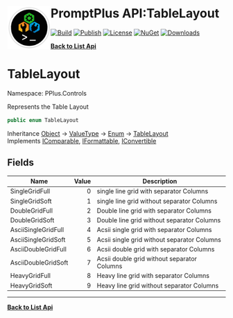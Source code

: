 # <img align="left" width="100" height="100" src="../images/icon.png">PromptPlus API:TableLayout 

[![Build](https://github.com/FRACerqueira/PromptPlus/workflows/Build/badge.svg)](https://github.com/FRACerqueira/PromptPlus/actions/workflows/build.yml)
[![Publish](https://github.com/FRACerqueira/PromptPlus/actions/workflows/publish.yml/badge.svg)](https://github.com/FRACerqueira/PromptPlus/actions/workflows/publish.yml)
[![License](https://img.shields.io/badge/License-MIT-yellow.svg)](https://github.com/FRACerqueira/PromptPlus/blob/master/LICENSE)
[![NuGet](https://img.shields.io/nuget/v/PromptPlus)](https://www.nuget.org/packages/PromptPlus/)
[![Downloads](https://img.shields.io/nuget/dt/PromptPlus)](https://www.nuget.org/packages/PromptPlus/)

[**Back to List Api**](./apis.md)

# TableLayout

Namespace: PPlus.Controls

Represents the Table Layout

```csharp
public enum TableLayout
```

Inheritance [Object](https://docs.microsoft.com/en-us/dotnet/api/system.object) → [ValueType](https://docs.microsoft.com/en-us/dotnet/api/system.valuetype) → [Enum](https://docs.microsoft.com/en-us/dotnet/api/system.enum) → [TableLayout](./pplus.controls.tablelayout.md)<br>
Implements [IComparable](https://docs.microsoft.com/en-us/dotnet/api/system.icomparable), [IFormattable](https://docs.microsoft.com/en-us/dotnet/api/system.iformattable), [IConvertible](https://docs.microsoft.com/en-us/dotnet/api/system.iconvertible)

## Fields

| Name | Value | Description |
| --- | --: | --- |
| SingleGridFull | 0 | single line grid with separator Columns |
| SingleGridSoft | 1 | single line grid without separator Columns |
| DoubleGridFull | 2 | Double line grid with separator Columns |
| DoubleGridSoft | 3 | Double line grid without separator Columns |
| AsciiSingleGridFull | 4 | Acsii single grid with separator Columns |
| AsciiSingleGridSoft | 5 | Acsii single grid without separator Columns |
| AsciiDoubleGridFull | 6 | Acsii double grid with separator Columns |
| AsciiDoubleGridSoft | 7 | Acsii double grid without separator Columns |
| HeavyGridFull | 8 | Heavy line grid with separator Columns |
| HeavyGridSoft | 9 | Heavy line grid without separator Columns |


- - -
[**Back to List Api**](./apis.md)
